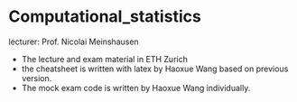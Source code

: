 # Computational_statistics
lecturer: Prof. Nicolai Meinshausen
* The lecture and exam material in ETH Zurich
* the cheatsheet is written with latex by Haoxue Wang based on previous version.
* The mock exam code is written by Haoxue Wang individually.
